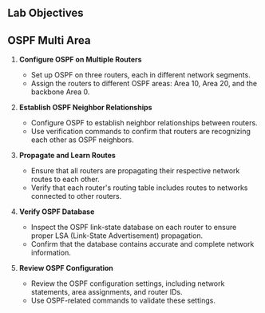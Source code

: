 ## Lab Objectives
## OSPF Multi Area

1. **Configure OSPF on Multiple Routers**
   - Set up OSPF on three routers, each in different network segments.
   - Assign the routers to different OSPF areas: Area 10, Area 20, and the backbone Area 0.

2. **Establish OSPF Neighbor Relationships**
   - Configure OSPF to establish neighbor relationships between routers.
   - Use verification commands to confirm that routers are recognizing each other as OSPF neighbors.

3. **Propagate and Learn Routes**
   - Ensure that all routers are propagating their respective network routes to each other.
   - Verify that each router's routing table includes routes to networks connected to other routers.

4. **Verify OSPF Database**
   - Inspect the OSPF link-state database on each router to ensure proper LSA (Link-State Advertisement) propagation.
   - Confirm that the database contains accurate and complete network information.

5. **Review OSPF Configuration**
   - Review the OSPF configuration settings, including network statements, area assignments, and router IDs.
   - Use OSPF-related commands to validate these settings.
